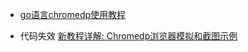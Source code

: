 
- [go语言chromedp使用教程](https://mojotv.cn/2018/12/26/chromedp-tutorial-for-golang)

- 代码失效 [新教程详解: Chromedp浏览器模拟和截图示例](https://mojotv.cn/go/chromedp-example)
